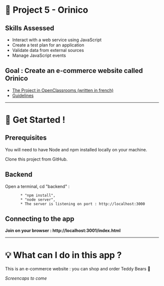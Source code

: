 # 📎 Project 5 - Orinico 
 
## Skills Assessed

* Interact with a web service using JavaScript
* Create a test plan for an application
* Validate data from external sources
* Manage JavaScript events

## Goal : Create an e-commerce website called Orinico

* [The Project in OpenClassrooms (written in french)](https://openclassrooms.com/fr/paths/185/projects/675/assignment)
* [Guidelines](https://s3-eu-west-1.amazonaws.com/course.oc-static.com/projects/DWJ_FR_P5/P5_Spe%CC%81cifications%20fonctionnelles%20Orinoco%20(2).pdf)

***

# 🔨 Get Started !

## Prerequisites
 
You will need to have Node and npm installed locally on your machine.

Clone this project from GitHub.

## Backend

Open a terminal, cd "backend" :

           * "npm install",
           * "node server",
           * The server is listening on port : http://localhost:3000

## Connecting to the app

**Join on your browser : http://localhost:3001/index.html**

***
# 💡 What can I do in this app ?

This is an e-commerce website : you can shop and order Teddy Bears 🧸

*Screencaps to come*




 
 
